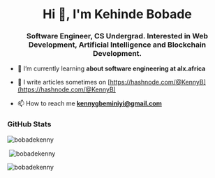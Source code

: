 <h1 align="center">Hi 👋, I'm Kehinde Bobade</h1>

<h3 align="center">Software Engineer, CS Undergrad. Interested in Web Development, Artificial Intelligence and Blockchain Development.</h3>

- 🌱 I’m currently learning **about software engineering at alx.africa**

- 📝 I write articles sometimes on [https://hashnode.com/@KennyB](https://hashnode.com/@KennyB)

- 📫 How to reach me **kennygbeminiyi@gmail.com**














<h3 align="left">GitHub Stats</h3>
<p><img align="center" src="https://github-readme-stats.vercel.app/api/top-langs?username=bobadekenny&langs_count=8&show_icons=true&locale=en&layout=compact" alt="bobadekenny" /></p>

<p>&nbsp;<img align="center" src="https://github-readme-stats.vercel.app/api?username=bobadekenny&show_icons=true&locale=en" alt="bobadekenny" /></p>

<p><img align="center" src="https://github-readme-streak-stats.herokuapp.com/?user=bobadekenny&" alt="bobadekenny" /></p>






